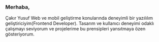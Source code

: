 ### Merhaba,

Çakır Yusuf
Web ve mobil geliştirme konularında deneyimli bir yazılılım geliştiriciyim(Frontend Developer).
Tasarım ve kullanıcı deneyimi odaklı çalışmayı seviyorum ve projelerime bu prensipleri yansıtmaya özen gösteriyorum.
